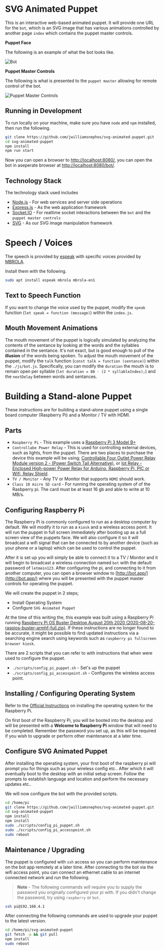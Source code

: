 # SVG Animated Puppet

This is an interactive web-based animated puppet.  It will provide one URL for the `bot`, which is an SVG image that has various animations controlled by another page `index` which contains the puppet master controls.

**Puppet Face**

The following is an example of what the bot looks like.

![Bot](./public/img/bot.gif "Bot")

**Puppet Master Controls**

The following is what is presented to the `puppet master` allowing for remote control of the bot.

![Puppet Master Controls](./public/img/puppet_master_controls.png "Puppet Master Controls")

## Running in Development

To run locally on your machine, make sure you have `node` and `npm` installed, then run the following.

```bash
git clone https://github.com/jwilliamsnephos/svg-animated-puppet.git
cd svg-animated-puppet
npm install
npm run start
```

Now you can open a browser to [http://localhost:8080/](http://localhost:8080/), you can open the bot in aseperate browser at [http://localhost:8080/bot/](http://localhost:8080/bot/).

## Technology Stack

The technology stack used includes

* [Node.js](https://nodejs.org/en/) - For web services and server side operations
* [Express.js](https://expressjs.com/) - As the web application framework
* [Socket.IO](https://socket.io/) - For realtime socket interactions between the `bot` and the `puppet master controls`
* [SVG](https://svgjs.com/docs/3.0/) - As our SVG image manipulation framework


# Speech / Voices

The speech is provided by [espeak](https://github.com/espeak-ng/espeak-ng) with specific voices provided by [MBROLA](https://github.com/espeak-ng/espeak-ng/blob/master/docs/mbrola.md).

Install them with the following.

```bash
sudo apt install espeak mbrola mbrola-en1
```

## Text to Speech Function

If you want to change the voice used by the puppet, modify the `speak` function (`let speak = function (message)`) within the `index.js`.

## Mouth Movement Animations

The mouth movement of the puppet is logically simulated by analyzing the contents of the sentance by looking at the words and the syllables contained in the sentance.  It's not exact, but is good enough to pull of the **illusion** of the words being spoken.  To adjust the mouth movement of the puppet, modify the `talk` function (`const talk = function (sentance)`) within the `./js/bot.js`. Specifically, you can modify the `duration` the mouth is to remain open per syllable (`let duration = 80 - (2 * syllableIndex);`) and the `nextDelay` between words and sentances.

# Building a Stand-alone Puppet

These instructions are for building a stand-alone puppet using a single board computer (Raspberry Pi) and a Monitor / TV with HDMI.

## Parts

* `Raspberry Pi` - This example uses a [Raspberry Pi 3 Model B+](https://www.raspberrypi.org/products/raspberry-pi-3-model-b-plus/)
* `Controllabe Power Relay` - This is used for controlling external devices, such as lights, from the puppet.  There are two places to purchase the device this example will be using; [Controllable Four Outlet Power Relay Module version 2 - (Power Switch Tail Alternative)](https://www.adafruit.com/product/2935), or [Iot Relay - Enclosed High-power Power Relay for Arduino, Raspberry Pi, PIC or Wifi, Relay Shield](https://www.amazon.com/Iot-Relay-Enclosed-High-Power-Raspberry/dp/B00WV7GMA2).
* `TV / Monitor` - Any TV or Monitor that supports `HDMI` should work.
* `Class 10 micro SD card` - For running the operating system of of the Rasbperry pi.  The card must be at least 16 gb and able to write at 10 MB/s.

## Configuring Raspberry Pi

The Raspberry Pi is commonly configured to run as a desktop computer by default.  We will modify it to run as a `kiosk` and a wireless access point.  It will run the puppet in full screen immediately after booting up as a full screen view of the puppets face.  We will also configure it so it will broadcast a wifi signal that can be connected to by another device (such as your phone or a laptop) which can be used to control the puppet.

After it is set up you will simply be able to connect it to a TV / Monitor and it will begin to broadcast a wireless connection named `bot` with the default password of `letmein123`.  After configuring the pi, and connecting to it from another computer, you can open a browser window to [http://bot.app/](http://bot.app/) where you will be presented with the puppet master controls for operating the puppet.

We will create the puppet in 2 steps;

* Install Operating System
* Configure `SVG Animated Puppet`

At the time of this writing the, this example was built using a Raspberry Pi running [Raspberry Pi OS Buster Desktop August 20th 2020 (2020-08-20-raspios-buster-armhf-full.zip)](https://www.raspberrypi.org/downloads/raspberry-pi-os/).  If these instructions are no longer found to be accurate, it might be possible to find updated instructions via a searching engine search using keywords such as `raspberry pi fullscreen browser kiosk`.

There are 2 scripts that you can refer to with instructions that when were used to configure the puppet.

* `./scripts/config_pi_puppet.sh` - Set's up the puppet
* `./scripts/config_pi_accesspoint.sh` - Configures the wireless access point.

## Installing / Configuring Operating System

Refer to the [Official Instructions](https://www.raspberrypi.org/documentation/installation/installing-images/README.md) on installing the operating system for the Raspberry Pi.

On first boot of the Raspberry Pi, you will be booted into the desktop and will be presented with a **Welcome to Raspberry Pi** window that will need to be completed.  Remember the password you set up, as this will be required if you wish to upgrade or perform other maintenance at a later time.

## Configure SVG Animated Puppet

After installing the operating system, your first boot of the raspberry pi will prompt you for things such as your wireless config etc.. After which it will eventually boot to the desktop with an initial setup screen.  Follow the prompts to establish language and location and perform the necessary updates etc..

We will now configure the bot with the provided scripts.

```bash
cd /home/pi
git clone https://github.com/jwilliamsnephos/svg-animated-puppet.git
cd svg-animated-puppet
npm install
npm install
sudo ./scripts/config_pi_puppet.sh
sudo ./scripts/config_pi_accesspoint.sh
sudo reboot
```

## Maintenance / Upgrading

The puppet is configured with `ssh` access so you can perform maintenance on the bot app remotely at a later time.  After connecting to the bot via the wifi access point, you can connect an ethernet cable to an internet connected network and run the following.

> **Note** - The following commands will require you to supply the password you originally configured your pi with.  If you didn't change the password, try using `raspberry` or `bot`.

```bash
ssh pi@192.168.4.1
```

After connecting the following commands are used to upgrade your puppet to the latest version.

```bash
cd /home/pi/svg-animated-puppet
git fetch -p && git pull
npm install
sudo reboot
```
